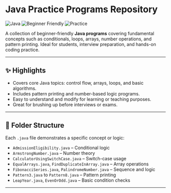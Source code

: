 # Java Practice Programs Repository

![Java](https://img.shields.io/badge/Java-8%2B-blue.svg?style=for-the-badge&a)
![Beginner Friendly](https://img.shields.io/badge/Level-Beginner-greendge?style=for-the-badge&a)
![Practice](https://img.shields.io/badge/Practice-Programs-orange.svg?style=for-the-badge)

A collection of beginner-friendly **Java programs** covering fundamental concepts such as conditionals, loops, arrays, number operations, and pattern printing. Ideal for students, interview preparation, and hands-on coding practice.

---

## ✨ Highlights

- Covers core Java topics: control flow, arrays, loops, and basic algorithms.
- Includes pattern printing and number-based logic programs.
- Easy to understand and modify for learning or teaching purposes.
- Great for brushing up before interviews or exams.

---

## 📁 Folder Structure
Each `.java` file demonstrates a specific concept or logic:

- `AdmissionEligibility.java` – Conditional logic
- `ArmstrongNumber.java` – Number theory
- `CalculatorUsingSwitchCase.java` – Switch-case usage
- `EqualArrays.java`, `FindDuplicateInArray.java` – Array operations
- `FibonacciSeries.java`, `PalindromeNumber.java` – Sequence and logic
- `Pattern3.java` to `Pattern8.java` – Pattern printing
- `LeapYear.java`, `EvenOrOdd.java` – Basic condition checks
---
